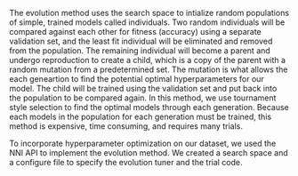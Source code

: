 The evolution method uses the search space to intialize random populations of simple, trained models called individuals. Two random individuals will be compared against each other for fitness (accuracy) using a separate validation set, and the least fit individual will be eliminated and removed from the population. The remaining individual will become a parent and undergo reproduction to create a child, which is a copy of the parent with a random mutation from a predetermined set. The mutation is what allows the each geneartion to find the potential optimal hyperparameters for our model. The child will be trained using the validation set and put back into the population to be compared again. In this method, we use tournament style selection to find the optimal models through each generation. Because each models in the population for each generation must be trained, this method is expensive, time consuming, and requires many trials.

To incorporate hyperparameter optimization on our dataset, we used the NNI API to implement the evolution method. We created a search space and a configure file to specify the evolution tuner and the trial code.
